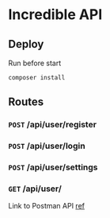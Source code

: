 # Incredible API

## Deploy

Run before start

```
composer install
```

## Routes

### `POST` /api/user/register

### `POST` /api/user/login

### `POST` /api/user/settings

### `GET` /api/user/

Link to Postman API [ref](https://documenter.getpostman.com/view/8123083/SVSHs9va)

